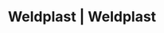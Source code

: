 ---
Filename: "eshop-products-variant21"
Link: "file:/Users/vinayakpatel/Downloads/www.weldplast.cz/eshop_products_compare/add/eshop-products-variant21"
product_name: "null"
product_id: "null"
title: "Weldplast | Weldplast"
product_desc: ""
product_specs: ""
product_downloads: ""
href: ""
p_desc_2: ""
accessories: ""
similar_products: ""
---